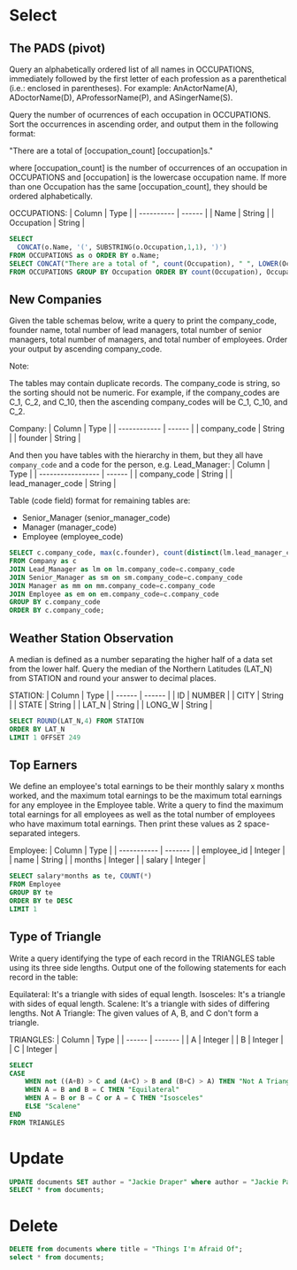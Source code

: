 
# Select
## The PADS (pivot)
Query an alphabetically ordered list of all names in OCCUPATIONS, immediately followed by the first letter of each profession as a parenthetical (i.e.: enclosed in parentheses). For example: AnActorName(A), ADoctorName(D), AProfessorName(P), and ASingerName(S).

Query the number of ocurrences of each occupation in OCCUPATIONS. Sort the occurrences in ascending order, and output them in the following format:

"There are a total of [occupation_count] [occupation]s."

where [occupation_count] is the number of occurrences of an occupation in OCCUPATIONS and [occupation] is the lowercase occupation name. If more than one Occupation has the same [occupation_count], they should be ordered alphabetically.

OCCUPATIONS:
| Column     | Type   |
| ---------- | ------ |
| Name       | String |
| Occupation | String |

```sql
SELECT 
  CONCAT(o.Name, '(', SUBSTRING(o.Occupation,1,1), ')')
FROM OCCUPATIONS as o ORDER BY o.Name;
SELECT CONCAT("There are a total of ", count(Occupation), " ", LOWER(Occupation) , "s.")
FROM OCCUPATIONS GROUP BY Occupation ORDER BY count(Occupation), Occupation;
```

## New Companies
Given the table schemas below, write a query to print the company_code, founder name, total number of lead managers, total number of senior managers, total number of managers, and total number of employees. Order your output by ascending company_code.

Note:

The tables may contain duplicate records.
The company_code is string, so the sorting should not be numeric. For example, if the company_codes are C_1, C_2, and C_10, then the ascending company_codes will be C_1, C_10, and C_2.

Company:
| Column       | Type   |
| ------------ | ------ |
| company_code | String |
| founder      | String |

And then you have tables with the hierarchy in them, but they all have `company_code` and a code for the person, e.g.
Lead_Manager:
| Column            | Type   |
| ----------------- | ------ |
| company_code      | String |
| lead_manager_code | String |

Table (code field) format for remaining tables are:
- Senior_Manager (senior_manager_code)
- Manager (manager_code)
- Employee (employee_code)

```sql
SELECT c.company_code, max(c.founder), count(distinct(lm.lead_manager_code)), count(distinct(sm.senior_manager_code)), count(distinct(mm.manager_code)), count(distinct(em.employee_code))
FROM Company as c 
JOIN Lead_Manager as lm on lm.company_code=c.company_code
JOIN Senior_Manager as sm on sm.company_code=c.company_code
JOIN Manager as mm on mm.company_code=c.company_code
JOIN Employee as em on em.company_code=c.company_code
GROUP BY c.company_code
ORDER BY c.company_code;
```

## Weather Station Observation
A median is defined as a number separating the higher half of a data set from the lower half. Query the median of the Northern Latitudes (LAT_N) from STATION and round your answer to  decimal places.

STATION:
| Column | Type   |
| ------ | ------ |
| ID     | NUMBER |
| CITY   | String |
| STATE  | String |
| LAT_N  | String |
| LONG_W | String |

```sql
SELECT ROUND(LAT_N,4) FROM STATION
ORDER BY LAT_N
LIMIT 1 OFFSET 249
```

## Top Earners
We define an employee's total earnings to be their monthly salary x months  worked, and the maximum total earnings to be the maximum total earnings for any employee in the Employee table. Write a query to find the maximum total earnings for all employees as well as the total number of employees who have maximum total earnings. Then print these values as 2 space-separated integers.

Employee:
| Column      | Type    |
| ----------- | ------- |
| employee_id | Integer |
| name        | String  |
| months      | Integer |
| salary      | Integer |

```sql
SELECT salary*months as te, COUNT(*)
FROM Employee
GROUP BY te
ORDER BY te DESC
LIMIT 1
```

## Type of Triangle
Write a query identifying the type of each record in the TRIANGLES table using its three side lengths. Output one of the following statements for each record in the table:

Equilateral: It's a triangle with  sides of equal length.
Isosceles: It's a triangle with  sides of equal length.
Scalene: It's a triangle with  sides of differing lengths.
Not A Triangle: The given values of A, B, and C don't form a triangle.

TRIANGLES:
| Column | Type    |
| ------ | ------- |
| A      | Integer |
| B      | Integer |
| C      | Integer |

```sql
SELECT
CASE
    WHEN not ((A+B) > C and (A+C) > B and (B+C) > A) THEN "Not A Triangle"
    WHEN A = B and B = C THEN "Equilateral"
    WHEN A = B or B = C or A = C THEN "Isosceles"
    ELSE "Scalene"
END
FROM TRIANGLES
```

# Update
```sql
UPDATE documents SET author = "Jackie Draper" where author = "Jackie Paper";
SELECT * from documents;
```

# Delete
```sql
DELETE from documents where title = "Things I'm Afraid Of";
select * from documents;
```

